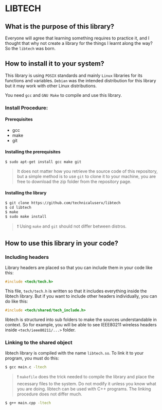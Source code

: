 # LIBTECH

## What is the purpose of this library?

Everyone will agree that learning something requires to practice it, and I thought that why not create a library for the things I learnt along the way? So the `libtech` was born.

## How to install it to your system?

This library is using `POSIX` standards and mainly `Linux` libraries for its functions and variables. `Debian` was the intended distribution for this library but it may work with other Linux distributions.

You need `gcc` and `GNU Make` to compile and use this library.

### Install Procedure:

#### Prerequisites

* gcc
* make
* git

#### Installing the prerequisites

```bash
$ sudo apt-get install gcc make git
```

> It does not matter how you retrieve the source code of this repository, but a simple method is to use `git` to clone it to your machine, you are free to download the zip folder from the repository page.

#### Installing the library

```bash
$ git clone https://github.com/technicaluserx/libtech
$ cd libtech
$ make
$ sudo make install
```

> :exclamation: Using `make` and `git` should not differ between distros.

## How to use this library in your code?

### Including headers

Library headers are placed so that you can include them in your code like this:

```c
#include <tech/tech.h>
```

This file, `tech/tech.h` is written so that it includes everything inside the libtech library. But if you want to include other headers individually, you can do like this:

```c
#include <tech/shared/tech_include.h>
```

libtech is structured into sub folders to make the sources understandable in context. So for example, you will be able to see IEEE80211 wireless headers inside `<tech/ieee80211/...>` folder.

### Linking to the shared object

libtech library is compiled with the name `libtech.so`. To link it to your program, you must do this:

```bash
$ gcc main.c -ltech
```

> :exclamation: `makefile` does the trick needed to compile the library and place the necessary files to the system. Do not modify it unless you know what you are doing. libtech can be used with C++ programs. The linking procedure does not differ much.

```bash
$ g++ main.cpp -ltech
```
